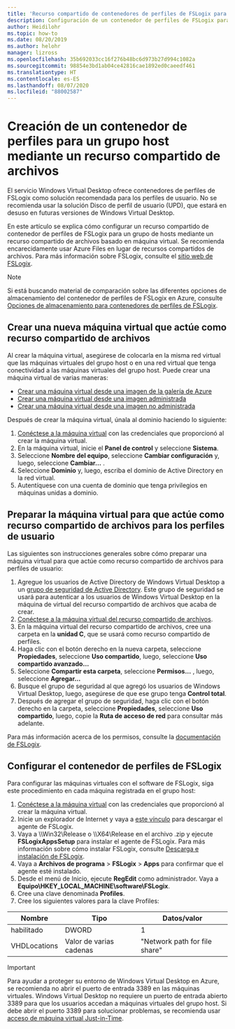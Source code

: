 ```yaml
---
title: 'Recurso compartido de contenedores de perfiles de FSLogix para Windows Virtual Desktop: Azure'
description: Configuración de un contenedor de perfiles de FSLogix para un grupo de hosts de Windows Virtual Desktop mediante un recurso compartido de archivos basado en máquinas virtuales.
author: Heidilohr
ms.topic: how-to
ms.date: 08/20/2019
ms.author: helohr
manager: lizross
ms.openlocfilehash: 35b692033cc16f276b48bc6d973b27d994c1082a
ms.sourcegitcommit: 98854e3bd1ab04ce42816cae1892ed0caeedf461
ms.translationtype: HT
ms.contentlocale: es-ES
ms.lasthandoff: 08/07/2020
ms.locfileid: "88002587"
---
```

# <a name="create-a-profile-container-for-a-host-pool-using-a-file-share"></a>Creación de un contenedor de perfiles para un grupo host mediante un recurso compartido de archivos

El servicio Windows Virtual Desktop ofrece contenedores de perfiles de FSLogix como solución recomendada para los perfiles de usuario. No se recomienda usar la solución Disco de perfil de usuario (UPD), que estará en desuso en futuras versiones de Windows Virtual Desktop.

En este artículo se explica cómo configurar un recurso compartido de contenedor de perfiles de FSLogix para un grupo de hosts mediante un recurso compartido de archivos basado en máquina virtual. Se recomienda encarecidamente usar Azure Files en lugar de recursos compartidos de archivos. Para más información sobre FSLogix, consulte el [sitio web de FSLogix](https://docs.fslogix.com/).

>[!NOTE]
>Si está buscando material de comparación sobre las diferentes opciones de almacenamiento del contenedor de perfiles de FSLogix en Azure, consulte [Opciones de almacenamiento para contenedores de perfiles de FSLogix](store-fslogix-profile.md).

## <a name="create-a-new-virtual-machine-that-will-act-as-a-file-share"></a>Crear una nueva máquina virtual que actúe como recurso compartido de archivos

Al crear la máquina virtual, asegúrese de colocarla en la misma red virtual que las máquinas virtuales del grupo host o en una red virtual que tenga conectividad a las máquinas virtuales del grupo host. Puede crear una máquina virtual de varias maneras:

- [Crear una máquina virtual desde una imagen de la galería de Azure](../virtual-machines/windows/quick-create-portal.md#create-virtual-machine)
- [Crear una máquina virtual desde una imagen administrada](../virtual-machines/windows/create-vm-generalized-managed.md)
- [Crear una máquina virtual desde una imagen no administrada](https://github.com/Azure/azure-quickstart-templates/tree/master/101-vm-from-user-image)

Después de crear la máquina virtual, únala al dominio haciendo lo siguiente:

1. [Conéctese a la máquina virtual](../virtual-machines/windows/quick-create-portal.md#connect-to-virtual-machine) con las credenciales que proporcionó al crear la máquina virtual.
2. En la máquina virtual, inicie el **Panel de control** y seleccione **Sistema**.
3. Seleccione **Nombre del equipo**, seleccione **Cambiar configuración** y, luego, seleccione **Cambiar…** .
4. Seleccione **Dominio** y, luego, escriba el dominio de Active Directory en la red virtual.
5. Autentíquese con una cuenta de dominio que tenga privilegios en máquinas unidas a dominio.

## <a name="prepare-the-virtual-machine-to-act-as-a-file-share-for-user-profiles"></a>Preparar la máquina virtual para que actúe como recurso compartido de archivos para los perfiles de usuario

Las siguientes son instrucciones generales sobre cómo preparar una máquina virtual para que actúe como recurso compartido de archivos para perfiles de usuario:

1. Agregue los usuarios de Active Directory de Windows Virtual Desktop a un [grupo de seguridad de Active Directory](/windows/security/identity-protection/access-control/active-directory-security-groups/). Este grupo de seguridad se usará para autenticar a los usuarios de Windows Virtual Desktop en la máquina de virtual del recurso compartido de archivos que acaba de crear.
2. [Conéctese a la máquina virtual del recurso compartido de archivos](../virtual-machines/windows/quick-create-portal.md#connect-to-virtual-machine).
3. En la máquina virtual del recurso compartido de archivos, cree una carpeta en la **unidad C**, que se usará como recurso compartido de perfiles.
4. Haga clic con el botón derecho en la nueva carpeta, seleccione **Propiedades**, seleccione **Uso compartido**, luego, seleccione **Uso compartido avanzado…**
5. Seleccione **Compartir esta carpeta**, seleccione **Permisos…** , luego, seleccione **Agregar…**
6. Busque el grupo de seguridad al que agregó los usuarios de Windows Virtual Desktop, luego, asegúrese de que ese grupo tenga **Control total**.
7. Después de agregar el grupo de seguridad, haga clic con el botón derecho en la carpeta, seleccione **Propiedades**, seleccione **Uso compartido**, luego, copie la **Ruta de acceso de red** para consultar más adelante.

Para más información acerca de los permisos, consulte la [documentación de FSLogix](/fslogix/fslogix-storage-config-ht/).

## <a name="configure-the-fslogix-profile-container"></a>Configurar el contenedor de perfiles de FSLogix

Para configurar las máquinas virtuales con el software de FSLogix, siga este procedimiento en cada máquina registrada en el grupo host:

1. [Conéctese a la máquina virtual](../virtual-machines/windows/quick-create-portal.md#connect-to-virtual-machine) con las credenciales que proporcionó al crear la máquina virtual.
2. Inicie un explorador de Internet y vaya a [este vínculo](https://go.microsoft.com/fwlink/?linkid=2084562) para descargar el agente de FSLogix.
3. Vaya a \\\\Win32\\Release o \\\\X64\\Release en el archivo .zip y ejecute **FSLogixAppsSetup** para instalar el agente de FSLogix.  Para más información sobre cómo instalar FSLogix, consulte [Descarga e instalación de FSLogix](/fslogix/install-ht/).
4. Vaya a **Archivos de programa** > **FSLogix** > **Apps** para confirmar que el agente esté instalado.
5. Desde el menú de Inicio, ejecute **RegEdit** como administrador. Vaya a **Equipo\\HKEY_LOCAL_MACHINE\\software\\FSLogix**.
6. Cree una clave denominada **Profiles**.
7. Cree los siguientes valores para la clave Profiles:

| Nombre                | Tipo               | Datos/valor                        |
|---------------------|--------------------|-----------------------------------|
| habilitado             | DWORD              | 1                                 |
| VHDLocations        | Valor de varias cadenas | "Network path for file share"     |

>[!IMPORTANT]
>Para ayudar a proteger su entorno de Windows Virtual Desktop en Azure, se recomienda no abrir el puerto de entrada 3389 en las máquinas virtuales. Windows Virtual Desktop no requiere un puerto de entrada abierto 3389 para que los usuarios accedan a máquinas virtuales del grupo host. Si debe abrir el puerto 3389 para solucionar problemas, se recomienda usar [acceso de máquina virtual Just-in-Time](../security-center/security-center-just-in-time.md).
